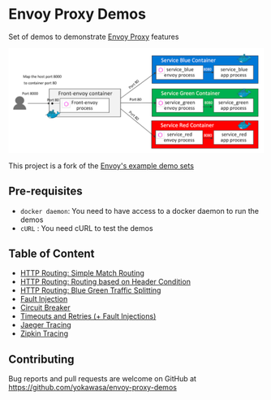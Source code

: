 # Envoy Proxy Demos
Set of demos to demonstrate [Envoy Proxy](https://www.envoyproxy.io/) features

![](assets/demo-app-arch.png)

This project is a fork of the [Envoy's example demo sets](https://github.com/envoyproxy/envoy/tree/master/examples)

## Pre-requisites
- `docker daemon`: You need to have access to a docker daemon to run the demos
- `cURL` : You need cURL to test the demos

## Table of Content
- [HTTP Routing: Simple Match Routing](httproute-simple-match)
- [HTTP Routing: Routing based on Header Condition](httproute-header-match)
- [HTTP Routing: Blue Green Traffic Splitting](httproute-blue-green)
- [Fault Injection](fault-injection)
- [Circuit Breaker](circuit-breaker)
- [Timeouts and Retries (+ Fault Injections)](timeouts-retries)
- [Jaeger Tracing](jaeger-tracing)
- [Zipkin Tracing](zipkin-tracing)

## Contributing

Bug reports and pull requests are welcome on GitHub at https://github.com/yokawasa/envoy-proxy-demos
